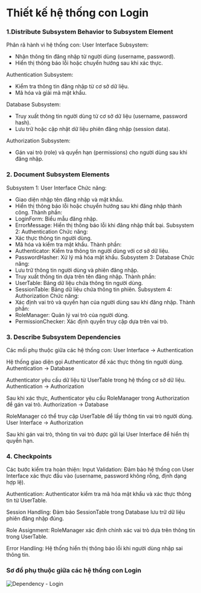 # Thiết kế hệ thống con Login
### 1.Distribute Subsystem Behavior to Subsystem Element
Phân rã hành vi hệ thống con:
User Interface Subsystem:
- Nhận thông tin đăng nhập từ người dùng (username, password).
- Hiển thị thông báo lỗi hoặc chuyển hướng sau khi xác thực.
  
Authentication Subsystem:
- Kiểm tra thông tin đăng nhập từ cơ sở dữ liệu.
- Mã hóa và giải mã mật khẩu.

Database Subsystem:
- Truy xuất thông tin người dùng từ cơ sở dữ liệu (username, password hash).
- Lưu trữ hoặc cập nhật dữ liệu phiên đăng nhập (session data).

Authorization Subsystem:
- Gán vai trò (role) và quyền hạn (permissions) cho người dùng sau khi đăng nhập.
### 2. Document Subsystem Elements
Subsystem 1: User Interface
Chức năng:
- Giao diện nhập tên đăng nhập và mật khẩu.
- Hiển thị thông báo lỗi hoặc chuyển hướng sau khi đăng nhập thành công.
Thành phần:
- LoginForm: Biểu mẫu đăng nhập.
- ErrorMessage: Hiển thị thông báo lỗi khi đăng nhập thất bại.
Subsystem 2: Authentication
Chức năng:
- Xác thực thông tin người dùng.
- Mã hóa và kiểm tra mật khẩu.
Thành phần:
- Authenticator: Kiểm tra thông tin người dùng với cơ sở dữ liệu.
- PasswordHasher: Xử lý mã hóa mật khẩu.
Subsystem 3: Database
Chức năng:
- Lưu trữ thông tin người dùng và phiên đăng nhập.
- Truy xuất thông tin dựa trên tên đăng nhập.
Thành phần:
- UserTable: Bảng dữ liệu chứa thông tin người dùng.
- SessionTable: Bảng dữ liệu chứa thông tin phiên.
Subsystem 4: Authorization
Chức năng:
- Xác định vai trò và quyền hạn của người dùng sau khi đăng nhập.
Thành phần:
- RoleManager: Quản lý vai trò của người dùng.
- PermissionChecker: Xác định quyền truy cập dựa trên vai trò.
### 3. Describe Subsystem Dependencies
Các mối phụ thuộc giữa các hệ thống con:
User Interface → Authentication

Hệ thống giao diện gọi Authenticator để xác thực thông tin người dùng.
Authentication → Database

Authenticator yêu cầu dữ liệu từ UserTable trong hệ thống cơ sở dữ liệu.
Authentication → Authorization

Sau khi xác thực, Authenticator yêu cầu RoleManager trong Authorization để gán vai trò.
Authorization → Database

RoleManager có thể truy cập UserTable để lấy thông tin vai trò người dùng.
User Interface → Authorization

Sau khi gán vai trò, thông tin vai trò được gửi lại User Interface để hiển thị quyền hạn.
### 4. Checkpoints
Các bước kiểm tra hoàn thiện:
Input Validation:
Đảm bảo hệ thống con User Interface xác thực đầu vào (username, password không rỗng, định dạng hợp lệ).

Authentication:
Authenticator kiểm tra mã hóa mật khẩu và xác thực thông tin từ UserTable.

Session Handling:
Đảm bảo SessionTable trong Database lưu trữ dữ liệu phiên đăng nhập đúng.

Role Assignment:
RoleManager xác định chính xác vai trò dựa trên thông tin trong UserTable.

Error Handling:
Hệ thống hiển thị thông báo lỗi khi người dùng nhập sai thông tin.
### Sơ đồ phụ thuộc giữa các hệ thống con Login
![Dependency - Login](https://www.planttext.com/api/plantuml/png/UhzxlqDnIM9HIMbk3XTNGM9oTc9wgeAIJtvwPfv2S6bISMLnIMgkaa8rbu92T6XnQf62Prv9Qb5QOd8gGZfMGLVNJY7QiRGa8pMl93CviIGp7qbtB4WlJac8NfV4aiIanE9KqdG5fnONWyHz4_E0piu5gaJJZrS1n0omfmAAyjCoSr1ihqKA3apNGKC4YxEHJ8N9eXg6pqrGOubmDam9YXqEgNafe8W40000__y30000)

